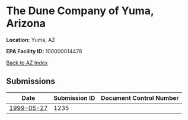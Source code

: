 # The Dune Company of Yuma, Arizona

**Location:** Yuma, AZ

**EPA Facility ID:** 100000014478

[Back to AZ Index](../../index.md)

## Submissions

| Date | Submission ID | Document Control Number |
|------|--------------|-------------------------|
| [1999-05-27](submissions/1235.md) | 1235 |  |
